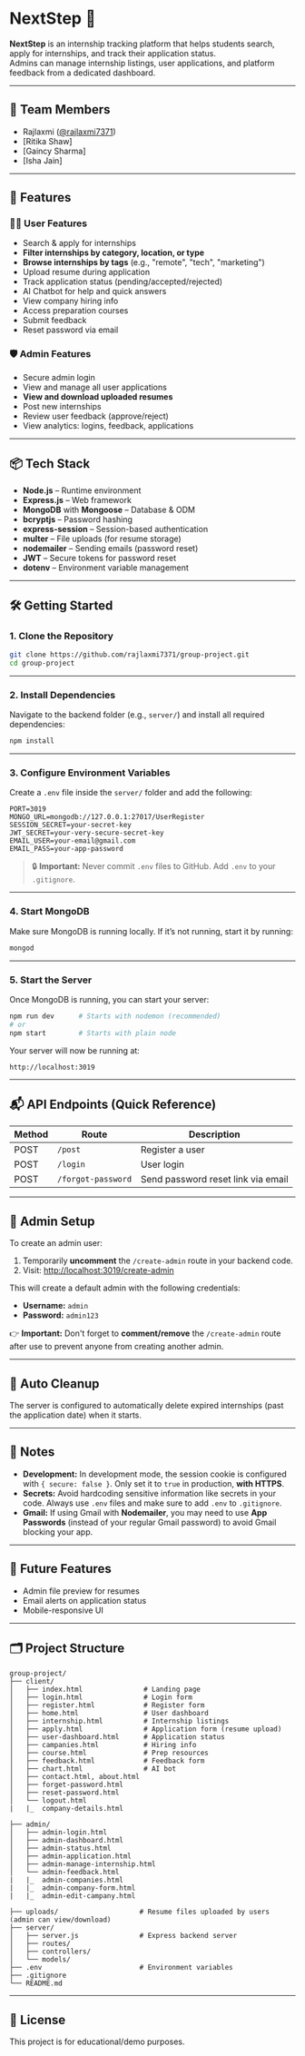 
# NextStep 🎯

**NextStep** is an internship tracking platform that helps students search, apply for internships, and track their application status.  
Admins can manage internship listings, user applications, and platform feedback from a dedicated dashboard.

---

## 👥 Team Members
- Rajlaxmi ([@rajlaxmi7371](https://github.com/rajlaxmi7371))
- [Ritika Shaw]
- [Gaincy Sharma]
- [Isha Jain]

---

## 🌟 Features

### 👩‍🎓 User Features
- Search & apply for internships  
- **Filter internships by category, location, or type**  
- **Browse internships by tags** (e.g., "remote", "tech", "marketing")  
- Upload resume during application  
- Track application status (pending/accepted/rejected)  
- AI Chatbot for help and quick answers  
- View company hiring info  
- Access preparation courses  
- Submit feedback  
- Reset password via email  

### 🛡️ Admin Features
- Secure admin login  
- View and manage all user applications  
- **View and download uploaded resumes**  
- Post new internships  
- Review user feedback (approve/reject)  
- View analytics: logins, feedback, applications  

---

## 📦 Tech Stack

- **Node.js** – Runtime environment  
- **Express.js** – Web framework  
- **MongoDB** with **Mongoose** – Database & ODM  
- **bcryptjs** – Password hashing  
- **express-session** – Session-based authentication  
- **multer** – File uploads (for resume storage)  
- **nodemailer** – Sending emails (password reset)  
- **JWT** – Secure tokens for password reset  
- **dotenv** – Environment variable management  

---

## 🛠️ Getting Started

### 1. Clone the Repository

```bash
git clone https://github.com/rajlaxmi7371/group-project.git
cd group-project
```

---

### 2. Install Dependencies

Navigate to the backend folder (e.g., `server/`) and install all required dependencies:

```bash
npm install
```

---

### 3. Configure Environment Variables

Create a `.env` file inside the `server/` folder and add the following:

```env
PORT=3019
MONGO_URL=mongodb://127.0.0.1:27017/UserRegister
SESSION_SECRET=your-secret-key
JWT_SECRET=your-very-secure-secret-key
EMAIL_USER=your-email@gmail.com
EMAIL_PASS=your-app-password
```

> 🔒 **Important:** Never commit `.env` files to GitHub. Add `.env` to your `.gitignore`.

---

### 4. Start MongoDB

Make sure MongoDB is running locally. If it’s not running, start it by running:

```bash
mongod
```

---

### 5. Start the Server

Once MongoDB is running, you can start your server:

```bash
npm run dev      # Starts with nodemon (recommended)
# or
npm start        # Starts with plain node
```

Your server will now be running at:

```
http://localhost:3019
```

---

## 📬 API Endpoints (Quick Reference)

| Method | Route             | Description                             |
|--------|-------------------|-----------------------------------------|
| POST   | `/post`            | Register a user                         |
| POST   | `/login`           | User login                              |
| POST   | `/forgot-password` | Send password reset link via email      |

---

## 🔐 Admin Setup

To create an admin user:

1. Temporarily **uncomment** the `/create-admin` route in your backend code.
2. Visit: [http://localhost:3019/create-admin](http://localhost:3019/create-admin)

This will create a default admin with the following credentials:
- **Username:** `admin`
- **Password:** `admin123`

👉 **Important:** Don't forget to **comment/remove** the `/create-admin` route after use to prevent anyone from creating another admin.

---

## 🧹 Auto Cleanup

The server is configured to automatically delete expired internships (past the application date) when it starts.

---

## 📌 Notes

- **Development:** In development mode, the session cookie is configured with `{ secure: false }`. Only set it to `true` in production, **with HTTPS**.
- **Secrets:** Avoid hardcoding sensitive information like secrets in your code. Always use `.env` files and make sure to add `.env` to `.gitignore`.
- **Gmail:** If using Gmail with **Nodemailer**, you may need to use **App Passwords** (instead of your regular Gmail password) to avoid Gmail blocking your app.

---

## 🔮 Future Features

- Admin file preview for resumes  
- Email alerts on application status  
- Mobile-responsive UI  

---

## 🗂️ Project Structure

```
group-project/
├── client/
│   ├── index.html               # Landing page
│   ├── login.html               # Login form
│   ├── register.html            # Register form
│   ├── home.html                # User dashboard
│   ├── internship.html          # Internship listings
│   ├── apply.html               # Application form (resume upload)
│   ├── user-dashboard.html      # Application status
│   ├── campanies.html           # Hiring info
│   ├── course.html              # Prep resources
│   ├── feedback.html            # Feedback form
│   ├── chart.html               # AI bot
│   ├── contact.html, about.html
│   ├── forget-password.html
│   ├── reset-password.html
│   └── logout.html
|   |_  company-details.html

├── admin/
│   ├── admin-login.html
│   ├── admin-dashboard.html
│   ├── admin-status.html
│   ├── admin-application.html
│   ├── admin-manage-internship.html
│   └── admin-feedback.html
|   |_  admin-companies.html
|   |_  admin-company-form.html
|   |_  admin-edit-campany.html

├── uploads/                    # Resume files uploaded by users (admin can view/download)
├── server/
│   ├── server.js               # Express backend server
│   ├── routes/
│   ├── controllers/
│   └── models/
├── .env                        # Environment variables
├── .gitignore
└── README.md
```

---

## 📄 License

This project is for educational/demo purposes.
